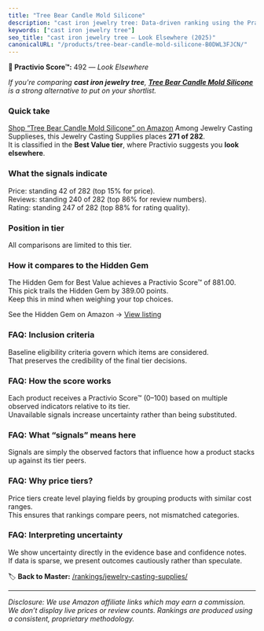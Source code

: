 ```yaml
---
title: "Tree Bear Candle Mold Silicone"
description: "cast iron jewelry tree: Data-driven ranking using the Practivio Score™. Positioned by quality, value, demand, findability, momentum."
keywords: ["cast iron jewelry tree"]
seo_title: "cast iron jewelry tree — Look Elsewhere (2025)"
canonicalURL: "/products/tree-bear-candle-mold-silicone-B0DWL3FJCN/"
---
```


**🚫 Practivio Score™:** 492 — _Look Elsewhere_


*If you're comparing **cast iron jewelry tree**, **[Tree Bear Candle Mold Silicone](https://www.amazon.com/dp/B0DWL3FJCN?tag=practivio-20)** is a strong alternative to put on your shortlist.*
### Quick take
[Shop “Tree Bear Candle Mold Silicone” on Amazon](https://www.amazon.com/dp/B0DWL3FJCN?tag=practivio-20)
Among Jewelry Casting Supplieses, this Jewelry Casting Supplies places **271 of 282**.  
It is classified in the **Best Value tier**, where Practivio suggests you **look elsewhere**.

### What the signals indicate
Price: standing 42 of 282 (top 15% for price).  
Reviews: standing 240 of 282 (top 86% for review numbers).  
Rating: standing 247 of 282 (top 88% for rating quality).  

### Position in tier
All comparisons are limited to this tier.

### How it compares to the Hidden Gem
The Hidden Gem for Best Value achieves a Practivio Score™ of 881.00.  
This pick trails the Hidden Gem by 389.00 points.  
Keep this in mind when weighing your top choices.  

See the Hidden Gem on Amazon → [View listing](https://www.amazon.com/dp/B08L7PP8F9?tag=practivio-20)

### FAQ: Inclusion criteria
Baseline eligibility criteria govern which items are considered.  
That preserves the credibility of the final tier decisions.

### FAQ: How the score works
Each product receives a Practivio Score™ (0–100) based on multiple observed indicators relative to its tier.  
Unavailable signals increase uncertainty rather than being substituted.

### FAQ: What “signals” means here
Signals are simply the observed factors that influence how a product stacks up against its tier peers.

### FAQ: Why price tiers?
Price tiers create level playing fields by grouping products with similar cost ranges.  
This ensures that rankings compare peers, not mismatched categories.

### FAQ: Interpreting uncertainty
We show uncertainty directly in the evidence base and confidence notes.  
If data is sparse, we present outcomes cautiously rather than speculate.


🏷️ **Back to Master:** [/rankings/jewelry-casting-supplies/](/rankings/jewelry-casting-supplies/)

---
_Disclosure: We use Amazon affiliate links which may earn a commission. We don’t display live prices or review counts. Rankings are produced using a consistent, proprietary methodology._
